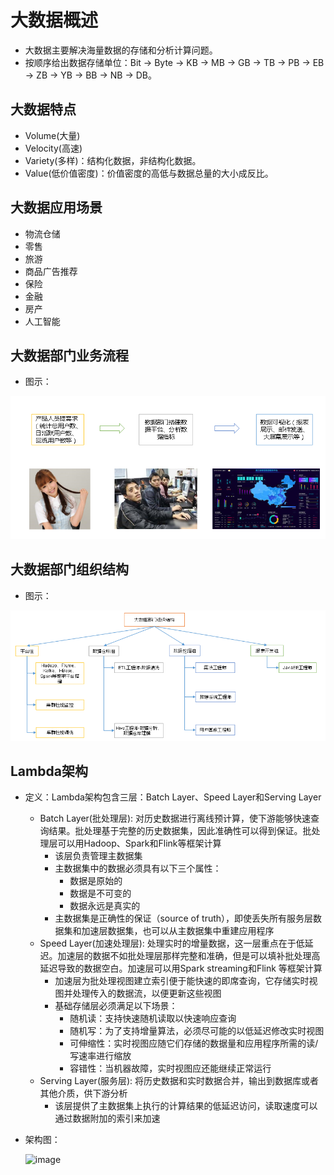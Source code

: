 # 大数据概述

  - 大数据主要解决海量数据的存储和分析计算问题。
  - 按顺序给出数据存储单位：Bit -> Byte -> KB -> MB -> GB -> TB -> PB -> EB -> ZB -> YB -> BB -> NB -> DB。
  
## 大数据特点

  - Volume(大量)
  - Velocity(高速)
  - Variety(多样)：结构化数据，非结构化数据。
  - Value(低价值密度)：价值密度的高低与数据总量的大小成反比。
  
## 大数据应用场景

  - 物流仓储
  - 零售
  - 旅游
  - 商品广告推荐
  - 保险
  - 金融
  - 房产
  - 人工智能
  
## 大数据部门业务流程

  - 图示：
  
  ![大数据部门业务流程](./图片/大数据部门业务流程.PNG)
  
## 大数据部门组织结构

  - 图示：
  
  ![大数据部门组织结构](./图片/大数据部门组织结构.PNG)
  
## Lambda架构

  - 定义：Lambda架构包含三层：Batch Layer、Speed Layer和Serving Layer
    - Batch Layer(批处理层): 对历史数据进行离线预计算，使下游能够快速查询结果。批处理基于完整的历史数据集，因此准确性可以得到保证。批处理层可以用Hadoop、Spark和Flink等框架计算
      - 该层负责管理主数据集
      - 主数据集中的数据必须具有以下三个属性：
        - 数据是原始的
        - 数据是不可变的
        - 数据永远是真实的
      - 主数据集是正确性的保证（source of truth），即使丢失所有服务层数据集和加速层数据集，也可以从主数据集中重建应用程序
    - Speed Layer(加速处理层): 处理实时的增量数据，这一层重点在于低延迟。加速层的数据不如批处理层那样完整和准确，但是可以填补批处理高延迟导致的数据空白。加速层可以用Spark streaming和Flink 等框架计算
      - 加速层为批处理视图建立索引便于能快速的即席查询，它存储实时视图并处理传入的数据流，以便更新这些视图
      - 基础存储层必须满足以下场景：
        - 随机读：支持快速随机读取以快速响应查询
        - 随机写：为了支持增量算法，必须尽可能的以低延迟修改实时视图
        - 可伸缩性：实时视图应随它们存储的数据量和应用程序所需的读/写速率进行缩放
        - 容错性：当机器故障，实时视图应还能继续正常运行
    - Serving Layer(服务层): 将历史数据和实时数据合并，输出到数据库或者其他介质，供下游分析
      - 该层提供了主数据集上执行的计算结果的低延迟访问，读取速度可以通过数据附加的索引来加速
  - 架构图：
    
    <img width="685" alt="image" src="https://user-images.githubusercontent.com/46510621/156531194-b53b3ad5-133e-4eaf-a75e-7e678eb4bd0b.png">

  
  
  
  
